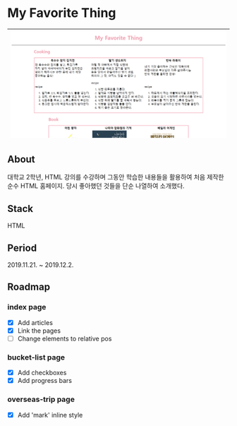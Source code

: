 # My Favorite Thing
|<img src="assets/images/index.png" alt="index" />|
|:-:|

## About
대학교 2학년, HTML 강의를 수강하며 그동안 학습한 내용들을 활용하여 처음 제작한 순수 HTML 홈페이지. 당시 좋아했던 것들을 단순 나열하여 소개했다. 

## Stack
HTML

## Period
2019.11.21. ~ 2019.12.2.

## Roadmap
### index page
- [X] Add articles
- [X] Link the pages
- [ ] Change elements to relative pos
### bucket-list page
- [X] Add checkboxes
- [X] Add progress bars
### overseas-trip page
- [X] Add 'mark' inline style

